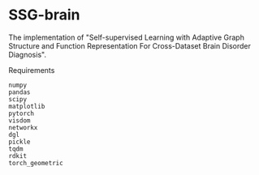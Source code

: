 # SSG-brain

The implementation of "Self-supervised Learning with Adaptive Graph Structure and Function Representation For Cross-Dataset Brain Disorder Diagnosis".

Requirements

```
numpy
pandas
scipy
matplotlib
pytorch
visdom
networkx
dgl
pickle
tqdm
rdkit
torch_geometric
```


